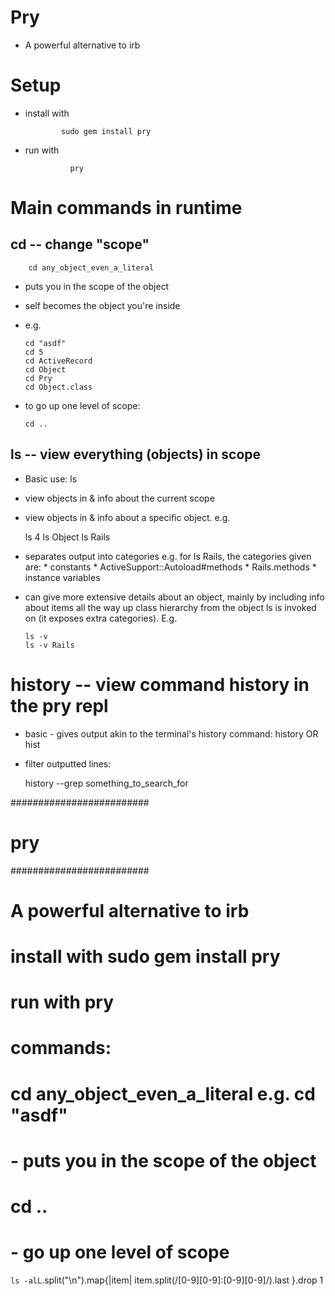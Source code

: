 
Pry
===
*   A powerful alternative to irb

Setup
=====
*   install with

				sudo gem install pry

* run with

				pry

Main commands in runtime
========================

cd  -- change "scope" 
---------------------
		cd any_object_even_a_literal

*   puts you in the scope of the object
*   self becomes the object you're inside

*   e.g.

		cd "asdf"
		cd 5
		cd ActiveRecord
		cd Object
		cd Pry
		cd Object.class

*   to go up one level of scope:

		cd ..

ls  --  view everything (objects) in scope
------------------------------------------
*   Basic use:
        ls

*   view objects in & info about the current scope

*   view objects in & info about a specific object. e.g.

    ls 4
    ls Object
    ls Rails

*   separates output into categories e.g. for ls Rails, the categories given are:
		*   constants
		*   ActiveSupport::Autoload#methods
		*   Rails.methods
		*   instance variables

*   can give more extensive details about an object, mainly by including info about items all the
    way up class hierarchy from the object ls is invoked on (it exposes extra categories). E.g.

        ls -v
        ls -v Rails

history  --  view command history in the pry repl
=================================================
*   basic - gives output akin to the terminal's history command:
		history				OR 				hist

*   filter outputted lines:

    history --grep something_to_search_for


#########################
#          pry          #
#########################
# A powerful alternative to irb
# install with 		sudo gem install pry
# run with 				pry

# commands:
# 
# cd any_object_even_a_literal			e.g.			cd "asdf"
# -    puts you in the scope of the object
# 
# cd ..	
# -    go up one level of scope

`ls -alL`.split("\n").map{|item| item.split(/[0-9][0-9]\:[0-9][0-9]/).last }.drop 1

